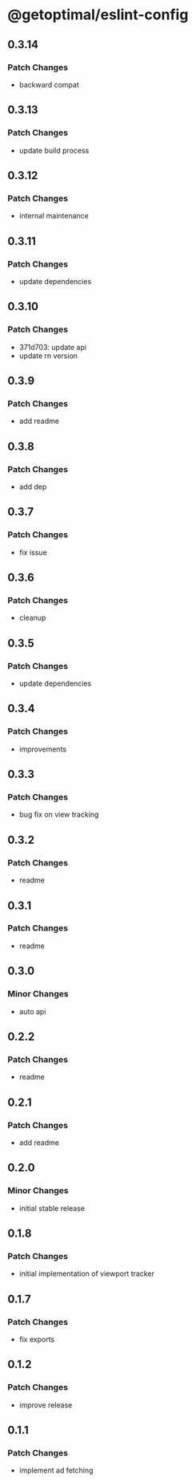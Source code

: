 # @getoptimal/eslint-config

## 0.3.14

### Patch Changes

- backward compat

## 0.3.13

### Patch Changes

- update build process

## 0.3.12

### Patch Changes

- internal maintenance

## 0.3.11

### Patch Changes

- update dependencies

## 0.3.10

### Patch Changes

- 371d703: update api
- update rn version

## 0.3.9

### Patch Changes

- add readme

## 0.3.8

### Patch Changes

- add dep

## 0.3.7

### Patch Changes

- fix issue

## 0.3.6

### Patch Changes

- cleanup

## 0.3.5

### Patch Changes

- update dependencies

## 0.3.4

### Patch Changes

- improvements

## 0.3.3

### Patch Changes

- bug fix on view tracking

## 0.3.2

### Patch Changes

- readme

## 0.3.1

### Patch Changes

- readme

## 0.3.0

### Minor Changes

- auto api

## 0.2.2

### Patch Changes

- readme

## 0.2.1

### Patch Changes

- add readme

## 0.2.0

### Minor Changes

- initial stable release

## 0.1.8

### Patch Changes

- initial implementation of viewport tracker

## 0.1.7

### Patch Changes

- fix exports

## 0.1.2

### Patch Changes

- improve release

## 0.1.1

### Patch Changes

- implement ad fetching
